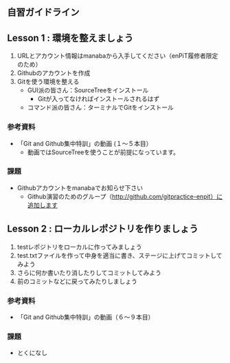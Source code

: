 ## 自習ガイドライン

## Lesson 1 : 環境を整えましょう

1. URLとアカウント情報はmanabaから入手してください（enPiT履修者限定のため）
2. Githubのアカウントを作成
3. Gitを使う環境を整える
   * GUI派の皆さん：SourceTreeをインストール
      * Gitが入ってなければインストールされるはず
   * コマンド派の皆さん：ターミナルでGitをインストール

### 参考資料
* 「Git and Github集中特訓」の動画 (１〜５本目）
  * 動画ではSourceTreeを使うことが前提になっています。

### 課題
* Githubアカウントをmanabaでお知らせ下さい
  * Github演習のためのグループ（http://github.com/gitpractice-enpit）に追加します

## Lesson 2 : ローカルレポジトリを作りましょう
1. testレポジトリをローカルに作ってみましょう
2. test.txtファイルを作って中身を適当に書き、ステージに上げてコミットしてみよう
3. さらに何か書いたり消したりしてコミットしてみよう
4. 前のコミットなどに戻ってみたりしましょう

### 参考資料
* 「Git and Github集中特訓」の動画（６〜９本目）

### 課題
* とくになし
